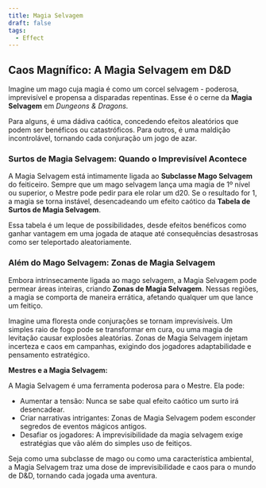 ```yaml
---
title: Magia Selvagem
draft: false
tags:
  - Effect
---
```


## Caos Magnífico: A Magia Selvagem em D&D

Imagine um mago cuja magia é como um corcel selvagem - poderosa, imprevisível e propensa a disparadas repentinas. Esse é o cerne da **Magia Selvagem** em _Dungeons & Dragons._

Para alguns, é uma dádiva caótica, concedendo efeitos aleatórios que podem ser benéficos ou catastróficos. Para outros, é uma maldição incontrolável, tornando cada conjuração um jogo de azar.

### Surtos de Magia Selvagem: Quando o Imprevisível Acontece

A Magia Selvagem está intimamente ligada ao **Subclasse Mago Selvagem** do feiticeiro. Sempre que um mago selvagem lança uma magia de 1º nível ou superior, o Mestre pode pedir para ele rolar um d20. Se o resultado for 1, a magia se torna instável, desencadeando um efeito caótico da **Tabela de Surtos de Magia Selvagem**.

Essa tabela é um leque de possibilidades, desde efeitos benéficos como ganhar vantagem em uma jogada de ataque até consequências desastrosas como ser teleportado aleatoriamente.

### Além do Mago Selvagem: Zonas de Magia Selvagem

Embora intrinsecamente ligada ao mago selvagem, a Magia Selvagem pode permear áreas inteiras, criando **Zonas de Magia Selvagem**. Nessas regiões, a magia se comporta de maneira errática, afetando qualquer um que lance um feitiço.

Imagine uma floresta onde conjurações se tornam imprevisíveis. Um simples raio de fogo pode se transformar em cura, ou uma magia de levitação causar explosões aleatórias. Zonas de Magia Selvagem injetam incerteza e caos em campanhas, exigindo dos jogadores adaptabilidade e pensamento estratégico.

**Mestres e a Magia Selvagem:**

A Magia Selvagem é uma ferramenta poderosa para o Mestre. Ela pode:

- Aumentar a tensão: Nunca se sabe qual efeito caótico um surto irá desencadear.
- Criar narrativas intrigantes: Zonas de Magia Selvagem podem esconder segredos de eventos mágicos antigos.
- Desafiar os jogadores: A imprevisibilidade da magia selvagem exige estratégias que vão além do simples uso de feitiços.

Seja como uma subclasse de mago ou como uma característica ambiental, a Magia Selvagem traz uma dose de imprevisibilidade e caos para o mundo de D&D, tornando cada jogada uma aventura.
